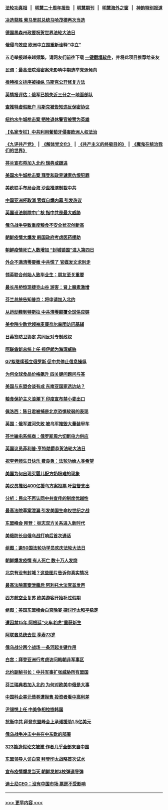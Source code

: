#### [法轮功真相](https://github.com/gfw-breaker/truth/blob/master/README.md?t=0) &nbsp;&nbsp;|&nbsp;&nbsp; [明慧二十周年报告](https://github.com/gfw-breaker/mh-reports/blob/master/README.md?t=0) &nbsp;&nbsp;|&nbsp;&nbsp;[明慧期刊](https://github.com/gfw-breaker/mh-qikan) &nbsp;&nbsp;|&nbsp;&nbsp; [明慧海外之窗](https://github.com/gfw-breaker/mh-news/blob/master/README.md?t=0) &nbsp;&nbsp;|&nbsp;&nbsp; [神韵特别报道](https://github.com/gfw-breaker/mh-news/blob/master/shenyun.md?t=0)
#### [决选获胜 索马里前总统马哈茂德再次当选](../pages/nsc418/n13737973.md?t=05161101) 
#### [德国黑森州政要祝贺世界法轮大法日](../pages/nsc418/n13737723.md?t=05161101) 
#### [俄侵乌效应 欧洲中立国重新诠释“中立”](../pages/nsc418/n13737941.md?t=05161101) 
#### 五毛举报越来越频繁，请网友们前往下载 [一键翻墙软件](https://github.com/gfw-breaker/ssr-accounts)，并将此项目推荐给亲友
#### [民调：最高法院泄密案未影响中期选举党派倾向](../pages/nsc418/n13737827.md?t=05161101) 
#### [推特推文排序被操纵 马斯克公开修复方法](../pages/nsc418/n13737800.md?t=05161101) 
#### [英情报评估：俄军已损失近三分之一地面部队](../pages/nsc418/n13737812.md?t=05161101) 
#### [查推特虚假账户 马斯克被告知违反保密协议](../pages/nsc418/n13737804.md?t=05161101) 
#### [纽约水牛城枪击案 牺牲退休警官被赞为英雄](../pages/nsc418/n13736229.md?t=05161101) 
#### [【名家专栏】中共利用葡萄牙侵害欧洲人权法治](../pages/nsc418/n13737731.md?t=05161101) 
#### [《九评共产党》](https://github.com/begood0513/9ping.md/blob/master/README.md) &nbsp;|&nbsp; [《解体党文化》](../../../../jtdwh.md/blob/master/README.md)  &nbsp;|&nbsp; [《共产主义的终极目的》](../../../../gczydzjmd.md/blob/master/README.md) &nbsp;|&nbsp; [《魔鬼在统治我们的世界》](../../../../mgztzwmdsj.md/blob/master/README.md) 
#### [芬兰宣布将加入北约 瑞典或跟进](../pages/nsc418/n13737706.md?t=05161101) 
#### [美国水牛城枪击案 拜登和政界谴责仇恨犯罪](../pages/nsc418/n13737727.md?t=05161101) 
#### [美欧联手布局台海 沙盘推演制裁中共](../pages/nsc418/n13731643.md?t=05161101) 
#### [中国亚洲杯取消 官媒自爆内幕 引发热议](../pages/nsc418/n13737653.md?t=05161101) 
#### [英国设法剔除中广核 指中共是最大威胁](../pages/nsc418/n13737324.md?t=05161101) 
#### [俄乌战争导致重度粮食不安全状况创新高](../pages/nsc418/n13737297.md?t=05161101) 
#### [朝鲜疫情大爆发 韩国政府考虑医药援助](../pages/nsc418/n13737201.md?t=05161101) 
#### [朝鲜疫情死亡人数增加 “封城锁国”进入第四日](../pages/nsc418/n13737111.md?t=05161101) 
#### [外企不满清零要撤 中共慌了 官媒发文求别走](../pages/nsc418/n13737067.md?t=05161101) 
#### [领英联合创始人致毕业生：朋友至关重要](../pages/nsc418/n13736872.md?t=05161101) 
#### [最长吊桥惊现捷克山谷 游客：肾上腺素激增](../pages/nsc418/n13737042.md?t=05161101) 
#### [芬兰总统告知普京：将申请加入北约](../pages/nsc418/n13737033.md?t=05161101) 
#### [从运动鞋到特斯拉 中共清零颠覆全球供应链](../pages/nsc418/n13736996.md?t=05161101) 
#### [美参院少数党领袖麦康奈尔率团访问基辅](../pages/nsc418/n13736977.md?t=05161101) 
#### [日英签防卫协定 共同反对专制政权](../pages/nsc418/n13736913.md?t=05161101) 
#### [阿联酋新总统上任 视伊朗为海湾威胁](../pages/nsc418/n13736863.md?t=05161101) 
#### [G7拟继续孤立俄罗斯 促中共停止信息操纵](../pages/nsc418/n13736875.md?t=05161101) 
#### [为何全球食品价格飙升 四关键问题问与答](../pages/nsc418/n13735978.md?t=05161101) 
#### [美国与东盟会谈有成 东南亚国家选边站？](../pages/nsc418/n13736496.md?t=05161101) 
#### [粮食保护主义浪潮下 印度宣布禁小麦出口](../pages/nsc418/n13736544.md?t=05161101) 
#### [佩洛西：陈日君被捕是北京恐惧软弱的表现](../pages/nsc418/n13736431.md?t=05161101) 
#### [英国：俄军渡河失败 被乌军摧毁大量装甲车](../pages/nsc418/n13735942.md?t=05161101) 
#### [芬兰输电系统商：俄罗斯周六切断电力供应](../pages/nsc418/n13736351.md?t=05161101) 
#### [英国议员菲利普‧亨特勋爵恭贺法轮大法日](../pages/nsc418/n13736187.md?t=05161101) 
#### [祝李老师生日快乐 费良勇：法轮功给人类希望](../pages/nsc418/n13736226.md?t=05161101) 
#### [美国为何出现买婴儿配方奶粉难的现象](../pages/nsc418/n13735967.md?t=05161101) 
#### [美议员推迟400亿援乌方案投票 吁监督支出](../pages/nsc418/n13736205.md?t=05161101) 
#### [分析：民众不再认同中共宣传的制度优越性](../pages/nsc418/n13736061.md?t=05161101) 
#### [最高法院草案泄漏 引发美国生命权世纪之战](../pages/nsc418/n13733287.md?t=05161101) 
#### [东盟峰会 拜登：标志双方关系进入新时代](../pages/nsc418/n13735984.md?t=05161101) 
#### [美俄防长自俄乌战打响后首次通话](../pages/nsc418/n13735971.md?t=05161101) 
#### [组图：逾50国法轮功学员欢庆法轮大法日](../pages/nsc418/n13727833.md?t=05161101) 
#### [朝鲜爆发疫情 有人死亡 数十万人发烧](../pages/nsc418/n13735826.md?t=05161101) 
#### [北京有没有封城？这些图片告诉你真实情况](../pages/nsc418/n13735934.md?t=05161101) 
#### [最高法院草案泄露后 阿利托大法官首发声](../pages/nsc418/n13735429.md?t=05161101) 
#### [西方航空业复苏 欧美游客开始补过假期](../pages/nsc418/n13735890.md?t=05161101) 
#### [组图：美国东盟峰会白宫晚宴 探讨印太和平稳定](../pages/nsc418/n13735403.md?t=05161101) 
#### [遭囚禁15年 阿根廷“火车老虎”重获新生](../pages/nsc418/n13735360.md?t=05161101) 
#### [阿联酋总统去世 享寿73岁](../pages/nsc418/n13735742.md?t=05161101) 
#### [俄乌战分两个战场 一条河起关键作用](../pages/nsc418/n13735695.md?t=05161101) 
#### [白宫：拜登亚洲行考虑访问韩朝非军事区](../pages/nsc418/n13735343.md?t=05161101) 
#### [北约副秘书长：中共军事扩张威胁所有盟国](../pages/nsc418/n13733969.md?t=05161101) 
#### [芬兰瑞典若加入北约 为何对欧美中俄是大事](../pages/nsc418/n13734971.md?t=05161101) 
#### [中国科企美元债券遭抛售 投资者看中高利差](../pages/nsc418/n13735182.md?t=05161101) 
#### [尹锡悦上任 中美争相拉拢韩国](../pages/nsc418/n13735045.md?t=05161101) 
#### [抗衡中共 拜登东盟峰会上承诺援助1.5亿美元](../pages/nsc418/n13735000.md?t=05161101) 
#### [俄乌战争冲击中共在中东欧的部署](../pages/nsc418/n13734903.md?t=05161101) 
#### [323篇造假论文被撤 作者几乎全部来自中国](../pages/nsc418/n13734985.md?t=05161101) 
#### [东盟领导人访白宫 拜登印太战略首次试水](../pages/nsc418/n13734738.md?t=05161101) 
#### [宣布疫情爆发当天 朝鲜发射3枚弹道导弹](../pages/nsc418/n13734727.md?t=05161101) 
#### [迪士尼CEO：没有中国市场 票房不受影响](../pages/nsc418/n13734665.md?t=05161101) 

----
#### [ >>> 更早内容 <<< ](../indexes/nsc418-earlier.md)
